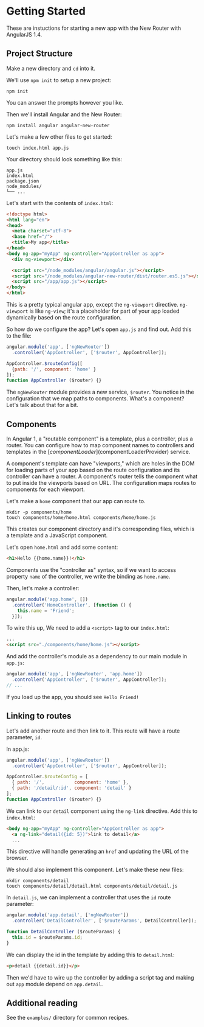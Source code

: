 # Getting Started

These are instuctions for starting a new app with the New Router with AngularJS 1.4.

## Project Structure

Make a new directory and `cd` into it.

We'll use `npm init` to setup a new project:

```
npm init
```

You can answer the prompts however you like.

Then we'll install Angular and the New Router:

```
npm install angular angular-new-router
```

Let's make a few other files to get started:

```
touch index.html app.js
```

Your directory should look something like this:

```
app.js
index.html
package.json
node_modules/
└── ...
```


Let's start with the contents of `index.html`:

```html
<!doctype html>
<html lang="en">
<head>
  <meta charset="utf-8">
  <base href="/">
  <title>My app</title>
</head>
<body ng-app="myApp" ng-controller="AppController as app">
  <div ng-viewport></div>

  <script src="/node_modules/angular/angular.js"></script>
  <script src="/node_modules/angular-new-router/dist/router.es5.js"></script>
  <script src="/app/app.js"></script>
</body>
</html>
```

This is a pretty typical angular app, except the `ng-viewport` directive.
`ng-viewport` is like `ng-view`; it's a placeholder for part of your app loaded
dynamically based on the route configuration.

So how do we configure the app? Let's open `app.js` and find out. Add this to the file:

```js
angular.module('app', ['ngNewRouter'])
  .controller('AppController', ['$router', AppController]);

AppController.$routeConfig([
  {path: '/', component: 'home' }
]);
function AppController ($router) {}
```

The `ngNewRouter` module provides a new service, `$router`. You notice in the configuration that
we map paths to components. What's a component? Let's talk about that for a bit.


## Components

In Angular 1, a "routable component" is a template, plus a controller, plus a router.
You can configure how to map component names to controllers and templates in the [$componentLoader]($componentLoaderProvider) service.

<!--
<aside class="implementation detail">
In Angular 2, the DI system understands how to... .

In Angular 1, we need this component system to hook up child routers.
</aside>
-->

A component's template can have "viewports," which are holes in the DOM for loading parts of your app based on the route configuration and its controller can have a router.
A component's router tells the component what to put inside the viewports based on URL.
The configuration maps routes to components for each viewport.

Let's make a `home` component that our app can route to.

```
mkdir -p components/home
touch components/home/home.html components/home/home.js
```

This creates our component directory and it's corresponding files, which is a template and a JavaScript component.

Let's open `home.html` and add some content:

```html
<h1>Hello {{home.name}}!</h1>
```

Components use the "controller as" syntax, so if we want to access property `name` of the controller, we write the binding as `home.name`.

Then, let's make a controller:

```js
angular.module('app.home', [])
  .controller('HomeController', [function () {
    this.name = 'Friend';
  }]);
```

To wire this up, We need to add a `<script>` tag to our `index.html`:

```html
...
<script src="./components/home/home.js"></script>
```

And add the controller's module as a dependency to our main module in `app.js`:

```js
angular.module('app', ['ngNewRouter', 'app.home'])
  .controller('AppController', ['$router', AppController]);
// ...
```

If you load up the app, you should see `Hello Friend!`


## Linking to routes

Let's add another route and then link to it. This route will have a route parameter, `id`.

In app.js:

```js
angular.module('app', ['ngNewRouter'])
  .controller('AppController', ['$router', AppController]);

AppController.$routeConfig = [
  { path: '/',           component: 'home' },
  { path: '/detail/:id', component: 'detail' }
];
function AppController ($router) {}
```

We can link to our `detail` component using the `ng-link` directive.
Add this to `index.html`:

```html
<body ng-app="myApp" ng-controller="AppController as app">
  <a ng-link="detail({id: 5})">link to detail</a>
  ...
```

This directive will handle generating an `href` and updating the URL of the browser.

We should also implement this component. Let's make these new files:

```
mkdir components/detail
touch components/detail/detail.html components/detail/detail.js
```

In `detail.js`, we can implement a controller that uses the `id` route parameter:

```js
angular.module('app.detail', ['ngNewRouter'])
  .controller('DetailController', ['$routeParams', DetailController]);

function DetailController ($routeParams) {
  this.id = $routeParams.id;
}
```

We can display the id in the template by adding this to `detail.html`:

```html
<p>detail {{detail.id}}</p>
```

Then we'd have to wire up the controller by adding a script tag and making out `app` module depend on `app.detail`.


## Additional reading

See the `examples/` directory for common recipes.
